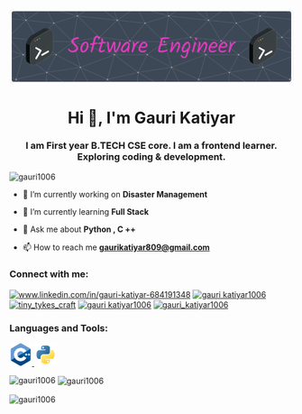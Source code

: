 ![logo](https://github.com/Gauri1006/Gauri1006/blob/main/github-header-image%20(1).png)

<h1 align="center">Hi 👋, I'm Gauri Katiyar</h1>
<h3 align="center">I am First year B.TECH CSE core. I am a frontend learner. Exploring coding & development.</h3>

<p align="left"> <img src="https://komarev.com/ghpvc/?username=gauri1006&label=Profile%20views&color=0e75b6&style=flat" alt="gauri1006" /> </p>

- 🔭 I’m currently working on **Disaster Management**

- 🌱 I’m currently learning **Full Stack**

- 💬 Ask me about **Python , C ++**

- 📫 How to reach me **gaurikatiyar809@gmail.com**

<h3 align="left">Connect with me:</h3>
<p align="left">
<a href="https://linkedin.com/in/www.linkedin.com/in/gauri-katiyar-684191348" target="blank"><img align="center" src="https://raw.githubusercontent.com/rahuldkjain/github-profile-readme-generator/master/src/images/icons/Social/linked-in-alt.svg" alt="www.linkedin.com/in/gauri-katiyar-684191348" height="30" width="40" /></a>
<a href="https://kaggle.com/gauri katiyar1006" target="blank"><img align="center" src="https://raw.githubusercontent.com/rahuldkjain/github-profile-readme-generator/master/src/images/icons/Social/kaggle.svg" alt="gauri katiyar1006" height="30" width="40" /></a>
<a href="https://instagram.com/tiny_tykes_craft" target="blank"><img align="center" src="https://raw.githubusercontent.com/rahuldkjain/github-profile-readme-generator/master/src/images/icons/Social/instagram.svg" alt="tiny_tykes_craft" height="30" width="40" /></a>
<a href="https://www.hackerrank.com/gauri katiyar1006" target="blank"><img align="center" src="https://raw.githubusercontent.com/rahuldkjain/github-profile-readme-generator/master/src/images/icons/Social/hackerrank.svg" alt="gauri katiyar1006" height="30" width="40" /></a>
<a href="https://www.leetcode.com/gauri_katiyar1006" target="blank"><img align="center" src="https://raw.githubusercontent.com/rahuldkjain/github-profile-readme-generator/master/src/images/icons/Social/leet-code.svg" alt="gauri_katiyar1006" height="30" width="40" /></a>
</p>

<h3 align="left">Languages and Tools:</h3>
<p align="left"> <a href="https://www.w3schools.com/cpp/" target="_blank" rel="noreferrer"> <img src="https://raw.githubusercontent.com/devicons/devicon/master/icons/cplusplus/cplusplus-original.svg" alt="cplusplus" width="40" height="40"/> </a> <a href="https://www.python.org" target="_blank" rel="noreferrer"> <img src="https://raw.githubusercontent.com/devicons/devicon/master/icons/python/python-original.svg" alt="python" width="40" height="40"/> </a> </p>

<p><img align="left" src="https://github-readme-stats.vercel.app/api/top-langs?username=gauri1006&show_icons=true&locale=en&layout=compact" alt="gauri1006" /></p>

<p>&nbsp;<img align="center" src="https://github-readme-stats.vercel.app/api?username=gauri1006&show_icons=true&locale=en" alt="gauri1006" /></p>

<p><img align="center" src="https://github-readme-streak-stats.herokuapp.com/?user=gauri1006&" alt="gauri1006" /></p>
